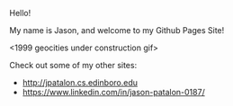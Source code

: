 Hello!

My name is Jason, and welcome to my Github Pages Site!

<1999 geocities under construction gif>

Check out some of my other sites:
 * http://jpatalon.cs.edinboro.edu
 * https://www.linkedin.com/in/jason-patalon-0187/

